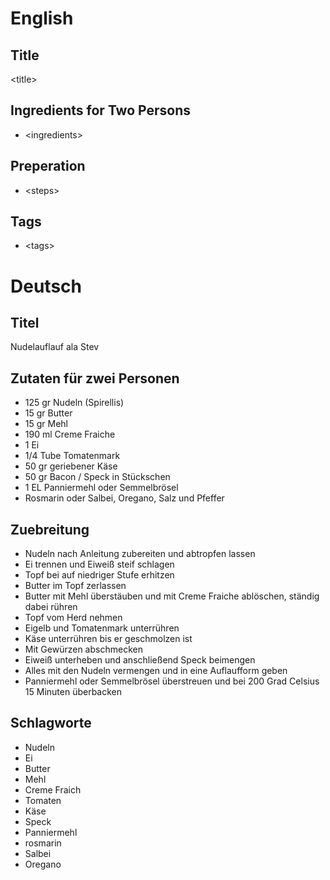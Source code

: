 # English

## Title

\<title>

## Ingredients for Two Persons

* \<ingredients>

## Preperation

* \<steps>

## Tags

* \<tags>

# Deutsch

## Titel

Nudelauflauf ala Stev

## Zutaten für zwei Personen

* 125 gr Nudeln (Spirellis)
* 15 gr Butter
* 15 gr Mehl
* 190 ml Creme Fraiche
* 1 Ei
* 1/4 Tube Tomatenmark
* 50 gr geriebener Käse
* 50 gr Bacon / Speck in Stückschen
* 1 EL Panniermehl oder Semmelbrösel
* Rosmarin oder Salbei, Oregano, Salz und Pfeffer

## Zuebreitung

* Nudeln nach Anleitung zubereiten und abtropfen lassen
* Ei trennen und Eiweiß steif schlagen
* Topf bei auf niedriger Stufe erhitzen
* Butter im Topf zerlassen
* Butter mit Mehl überstäuben und mit Creme Fraiche ablöschen, ständig dabei rühren
* Topf vom Herd nehmen
* Eigelb und Tomatenmark unterrühren
* Käse unterrühren bis er geschmolzen ist
* Mit Gewürzen abschmecken
* Eiweiß unterheben und anschließend Speck beimengen
* Alles mit den Nudeln vermengen und in eine Auflaufform geben
* Panniermehl oder Semmelbrösel überstreuen und bei 200 Grad Celsius 15 Minuten überbacken

## Schlagworte

* Nudeln
* Ei
* Butter
* Mehl
* Creme Fraich
* Tomaten
* Käse
* Speck
* Panniermehl
* rosmarin
* Salbei
* Oregano
